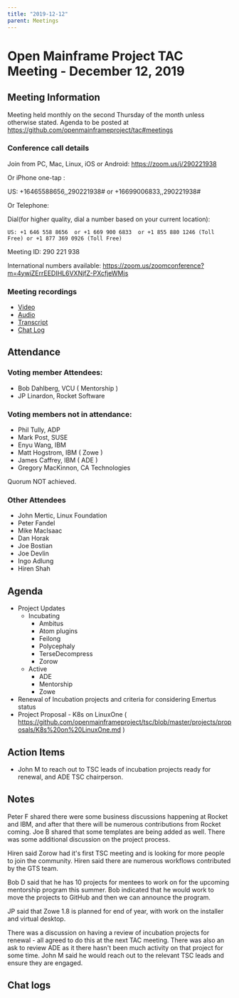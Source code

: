 ```yaml
---
title: "2019-12-12"
parent: Meetings
---
```

# Open Mainframe Project TAC Meeting - December 12, 2019

## Meeting Information

Meeting held monthly on the second Thursday of the month unless otherwise stated. Agenda to be posted at https://github.com/openmainframeproject/tac#meetings

### Conference call details

Join from PC, Mac, Linux, iOS or Android: https://zoom.us/j/290221938

Or iPhone one-tap :

US: +16465588656,,290221938#  or +16699006833,,290221938#

Or Telephone:

Dial(for higher quality, dial a number based on your current location):

    US: +1 646 558 8656  or +1 669 900 6833  or +1 855 880 1246 (Toll Free) or +1 877 369 0926 (Toll Free)

Meeting ID: 290 221 938

International numbers available: https://zoom.us/zoomconference?m=4ywiZErrEEDIHL6VXNjfZ-PXcfjeWMjs

### Meeting recordings

* [Video](20191212-video.mp4)
* [Audio](20191212-audio.m4a)
* [Transcript](20191212-transcript.vtt)
* [Chat Log](20191212-chatlog.txt)

## Attendance

### Voting member Attendees:

* Bob Dahlberg, VCU ( Mentorship )
* JP Linardon, Rocket Software

### Voting members not in attendance:

* Phil Tully, ADP
* Mark Post, SUSE
* Enyu Wang, IBM
* Matt Hogstrom, IBM ( Zowe )
* James Caffrey, IBM ( ADE )
* Gregory MacKinnon, CA Technologies

Quorum NOT achieved.

### Other Attendees

* John Mertic, Linux Foundation
* Peter Fandel
* Mike MacIsaac
* Dan Horak
* Joe Bostian
* Joe Devlin
* Ingo Adlung
* Hiren Shah

## Agenda

* Project Updates
  * Incubating
    * Ambitus
    * Atom plugins
    * Feilong
    * Polycephaly
    * TerseDecompress
    * Zorow
  * Active
    * ADE
    * Mentorship
    * Zowe
* Renewal of Incubation projects and criteria for considering Emertus status
* Project Proposal - K8s on LinuxOne ( https://github.com/openmainframeproject/tsc/blob/master/projects/proposals/K8s%20on%20LinuxOne.md )

## Action Items

- John M to reach out to TSC leads of incubation projects ready for renewal, and ADE TSC chairperson.

## Notes

Peter F shared there were some business discussions happening at Rocket and IBM, and after that there will be numerous contributions from Rocket coming. Joe B shared that some templates are being added as well. There was some additional discussion on the project process.

Hiren said Zorow had it's first TSC meeting and is looking for more people to join the community. Hiren said there are numerous workflows contributed by the GTS team.

Bob D said that he has 10 projects for mentees to work on for the upcoming mentorship program this summer. Bob indicated that he would work to move the projects to GitHub and then we can announce the program.

JP said that Zowe 1.8 is planned for end of year, with work on the installer and virtual desktop.

There was a discussion on having a review of incubation projects for renewal - all agreed to do this at the next TAC meeting. There was also an ask to review ADE as it there hasn't been much activity on that project for some time. John M said he would reach out to the relevant TSC leads and ensure they are engaged.

## Chat logs
